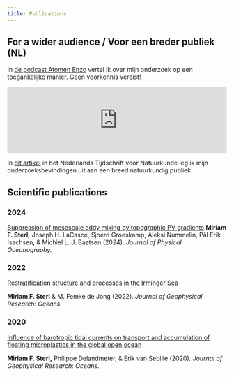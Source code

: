 ```yaml
---
title: Publications
---
```


## For a wider audience / Voor een breder publiek (NL)

In [de podcast Atomen Enzo](https://open.spotify.com/episode/5YXl87AcZRDeP7izwNGpjT?si=aa84291faa184f2a) vertel ik over mijn onderzoek op een toegankelijke manier. Geen voorkennis vereist!

<iframe 
    style={{borderRadius: "12px"}} 
    src="https://open.spotify.com/embed/episode/5YXl87AcZRDeP7izwNGpjT?utm_source=generator&theme=0" 
    width="100%" 
    height="152" 
    frameBorder="0" 
    allowFullScreen="" 
    allow="autoplay; clipboard-write; encrypted-media; fullscreen; picture-in-picture" 
    loading="lazy"
></iframe>

In [dit artikel](https://www.ntvn.nl/media/files/Eerste_prijs_2024_def.pdf) in het Nederlands Tijdschrift voor Natuurkunde leg ik mijn onderzoeksbevindingen uit aan een breed natuurkundig publiek.

## Scientific publications

### 2024

[Suppression of mesoscale eddy mixing by topographic PV gradients](https://journals.ametsoc.org/view/journals/phoc/54/5/JPO-D-23-0142.1.xml)
**Miriam F. Sterl,** Joseph H. LaCasce, Sjoerd Groeskamp, Aleksi Nummelin, Pål Erik Isachsen, \& Michiel L. J. Baatsen (2024). _Journal of Physical Oceanography._

### 2022

[Restratification structure and processes in the Irminger Sea](https://agupubs.onlinelibrary.wiley.com/doi/10.1029/2022JC019126)

**Miriam F. Sterl** \& M. Femke de Jong (2022). _Journal of Geophysical Research: Oceans._

### 2020

[Influence of barotropic tidal currents on transport and accumulation of floating microplastics in the global open ocean](https://agupubs.onlinelibrary.wiley.com/doi/10.1029/2019JC015583)

**Miriam F. Sterl,** Philippe Delandmeter, \& Erik van Sebille (2020). _Journal of Geophysical Research: Oceans._

